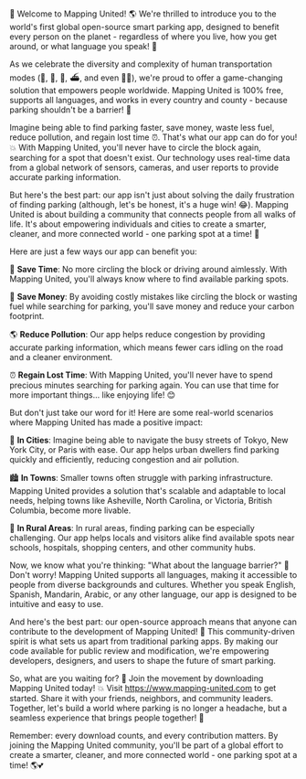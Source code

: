 🚀 Welcome to Mapping United! 🌎 We're thrilled to introduce you to the world's first global open-source smart parking app, designed to benefit every person on the planet - regardless of where you live, how you get around, or what language you speak! 💬

As we celebrate the diversity and complexity of human transportation modes (🚗, 🚌, 🚂, ⛴️, and even 🏃‍♀️), we're proud to offer a game-changing solution that empowers people worldwide. Mapping United is 100% free, supports all languages, and works in every country and county - because parking shouldn't be a barrier! 🚫

Imagine being able to find parking faster, save money, waste less fuel, reduce pollution, and regain lost time ⏰. That's what our app can do for you! 💥 With Mapping United, you'll never have to circle the block again, searching for a spot that doesn't exist. Our technology uses real-time data from a global network of sensors, cameras, and user reports to provide accurate parking information.

But here's the best part: our app isn't just about solving the daily frustration of finding parking (although, let's be honest, it's a huge win! 😂). Mapping United is about building a community that connects people from all walks of life. It's about empowering individuals and cities to create a smarter, cleaner, and more connected world - one parking spot at a time! 🌟

Here are just a few ways our app can benefit you:

🚗 **Save Time**: No more circling the block or driving around aimlessly. With Mapping United, you'll always know where to find available parking spots.

💸 **Save Money**: By avoiding costly mistakes like circling the block or wasting fuel while searching for parking, you'll save money and reduce your carbon footprint.

🌎 **Reduce Pollution**: Our app helps reduce congestion by providing accurate parking information, which means fewer cars idling on the road and a cleaner environment.

⏰ **Regain Lost Time**: With Mapping United, you'll never have to spend precious minutes searching for parking again. You can use that time for more important things... like enjoying life! 😊

But don't just take our word for it! Here are some real-world scenarios where Mapping United has made a positive impact:

🌆 **In Cities**: Imagine being able to navigate the busy streets of Tokyo, New York City, or Paris with ease. Our app helps urban dwellers find parking quickly and efficiently, reducing congestion and air pollution.

🏙️ **In Towns**: Smaller towns often struggle with parking infrastructure. Mapping United provides a solution that's scalable and adaptable to local needs, helping towns like Asheville, North Carolina, or Victoria, British Columbia, become more livable.

🌳 **In Rural Areas**: In rural areas, finding parking can be especially challenging. Our app helps locals and visitors alike find available spots near schools, hospitals, shopping centers, and other community hubs.

Now, we know what you're thinking: "What about the language barrier?" 💬 Don't worry! Mapping United supports all languages, making it accessible to people from diverse backgrounds and cultures. Whether you speak English, Spanish, Mandarin, Arabic, or any other language, our app is designed to be intuitive and easy to use.

And here's the best part: our open-source approach means that anyone can contribute to the development of Mapping United! 🤝 This community-driven spirit is what sets us apart from traditional parking apps. By making our code available for public review and modification, we're empowering developers, designers, and users to shape the future of smart parking.

So, what are you waiting for? 🎉 Join the movement by downloading Mapping United today! 💥 Visit https://www.mapping-united.com to get started. Share it with your friends, neighbors, and community leaders. Together, let's build a world where parking is no longer a headache, but a seamless experience that brings people together! 🌟

Remember: every download counts, and every contribution matters. By joining the Mapping United community, you'll be part of a global effort to create a smarter, cleaner, and more connected world - one parking spot at a time! 🌎💕